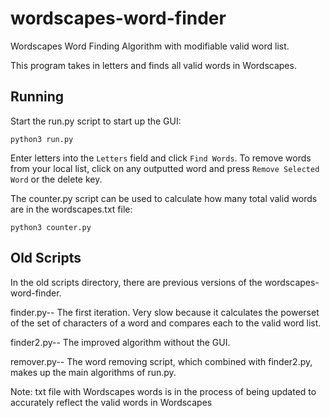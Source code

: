 # wordscapes-word-finder
Wordscapes Word Finding Algorithm with modifiable valid word list. 

This program takes in letters and finds all valid words in Wordscapes.

## Running
Start the run.py script to start up the GUI:
```
python3 run.py
```
Enter letters into the ``Letters`` field and click ``Find Words``.
To remove words from your local list, click on any outputted word and press ``Remove Selected Word`` or the delete key.

The counter.py script can be used to calculate how many total valid words are in the wordscapes.txt file:
```
python3 counter.py
```

## Old Scripts
In the old scripts directory, there are previous versions of the wordscapes-word-finder. 

finder.py-- The first iteration. Very slow because it calculates the powerset of the set of characters of a word and compares each to the valid word list.

finder2.py-- The improved algorithm without the GUI.

remover.py-- The word removing script, which combined with finder2.py, makes up the main algorithms of run.py.

Note: txt file with Wordscapes words is in the process of being updated to accurately reflect the valid words in Wordscapes  
